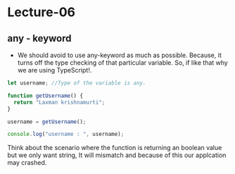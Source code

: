 # Lecture-06

## any - keyword

- We should avoid to use any-keyword as much as possible. Because, it turns off the type checking of that particular variable. So, if like that why we are using TypeScript!.

```typescript
let username; //Type of the variable is any.

function getUsername() {
  return "Laxman krishnamurti";
}

username = getUsername();

console.log("username : ", username);
```

Think about the scenario where the function is returning an boolean value but we only want string, It will mismatch and because of this our applcation may crashed.
